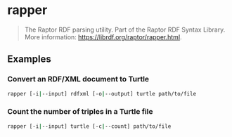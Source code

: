 # rapper

> The Raptor RDF parsing utility. Part of the Raptor RDF Syntax Library. More information: <https://librdf.org/raptor/rapper.html>.

## Examples

### Convert an RDF/XML document to Turtle

```bash
rapper [-i|--input] rdfxml [-o|--output] turtle path/to/file
```

### Count the number of triples in a Turtle file

```bash
rapper [-i|--input] turtle [-c|--count] path/to/file
```
